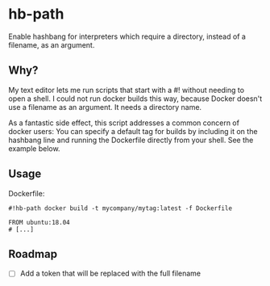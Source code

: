 # hb-path

Enable hashbang for interpreters which require a directory, instead of a filename, as an argument.

## Why?

My text editor lets me run scripts that start with a #! without needing to open a shell. I could not run docker builds this way, because Docker doesn't use a filename as an argument. It needs a directory name.

As a fantastic side effect, this script addresses a common concern of docker users: You can specify a default tag for builds by including it on the hashbang line and running the Dockerfile directly from your shell. See the example below.

## Usage

Dockerfile:
```
#!hb-path docker build -t mycompany/mytag:latest -f Dockerfile

FROM ubuntu:18.04
# [...]
```

## Roadmap

- [ ] Add a token that will be replaced with the full filename
